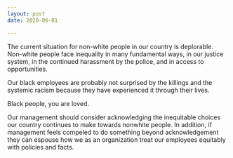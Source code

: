 ```yaml
---
layout: post
date: 2020-06-01

---
```

The current situation for non-white people in our country is deplorable. Non-white people face inequality in many fundamental ways, in our justice system, in the continued harassment by the police, and in access to opportunities.

Our black employees are probably not surprised by the killings and the systemic racism because they have experienced it through their lives.

Black people, you are loved.

Our management should consider acknowledging the inequitable choices our country continues to make towards nonwhite people. In addition, if management feels compeled to do something beyond acknowledgement they can espouse how we as an organization treat our employees equitably with policies and facts.

